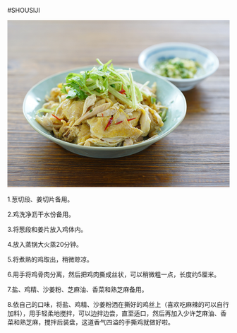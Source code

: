 #SHOUSIJI

![image](https://github.com/alexwan316/Food/blob/main/%E6%88%90%E5%93%81/shousiji/shousiji.jpeg)

1.葱切段、姜切片备用。

2.鸡洗净沥干水份备用。

3.将葱段和姜片放入鸡体内。

4.放入蒸锅大火蒸20分钟。

5.将煮熟的鸡取出，稍微晾凉。

6.用手将鸡骨肉分离，然后把鸡肉撕成丝状，可以稍微粗一点，长度约5厘米。

7.盐、鸡精、沙姜粉、芝麻油、香菜和熟芝麻备用。

8.依自己的口味，将盐、鸡精、沙姜粉洒在撕好的鸡丝上（喜欢吃麻辣的可以自行加料），用手轻柔地搅拌，可以边拌边尝，直至适口，然后再加入少许芝麻油、香菜和熟芝麻，搅拌后装盘，这道香气四溢的手撕鸡就做好啦。
